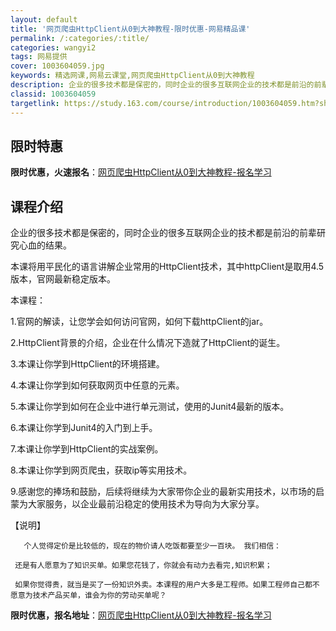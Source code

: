 ```yaml
---
layout: default
title: '网页爬虫HttpClient从0到大神教程-限时优惠-网易精品课'
permalink: /:categories/:title/
categories: wangyi2
tags: 网易提供
cover: 1003604059.jpg
keywords: 精选网课,网易云课堂,网页爬虫HttpClient从0到大神教程
description: 企业的很多技术都是保密的，同时企业的很多互联网企业的技术都是前沿的前辈研究心血的结果。本课将用平民化的语言讲解企业常用的
classid: 1003604059
targetlink: https://study.163.com/course/introduction/1003604059.htm?share=1&shareId=1025206652&utm_campaign=share&utm_medium=iphoneShare&utm_source=&utm_u=1025206652
---
```


## 限时特惠

**限时优惠，火速报名**：[网页爬虫HttpClient从0到大神教程-报名学习](https://study.163.com/course/introduction/1003604059.htm?share=1&shareId=1025206652&utm_campaign=share&utm_medium=iphoneShare&utm_source=&utm_u=1025206652)

## 课程介绍

企业的很多技术都是保密的，同时企业的很多互联网企业的技术都是前沿的前辈研究心血的结果。

本课将用平民化的语言讲解企业常用的HttpClient技术，其中httpClient是取用4.5版本，官网最新稳定版本。

本课程：

1.官网的解读，让您学会如何访问官网，如何下载httpClient的jar。

2.HttpClient背景的介绍，企业在什么情况下造就了HttpClient的诞生。

3.本课让你学到HttpClient的环境搭建。

4.本课让你学到如何获取网页中任意的元素。

5.本课让你学到如何在企业中进行单元测试，使用的Junit4最新的版本。

6.本课让你学到Junit4的入门到上手。

7.本课让你学到HttpClient的实战案例。

8.本课让你学到网页爬虫，获取ip等实用技术。

9.感谢您的捧场和鼓励，后续将继续为大家带你企业的最新实用技术，以市场的启蒙为大家服务，以企业最前沿稳定的使用技术为导向为大家分享。

【说明】

       个人觉得定价是比较低的，现在的物价请人吃饭都要至少一百块。 我们相信：

     还是有人愿意为了知识买单。如果您花钱了，你就会有动力去看完,知识积累；

     如果你觉得贵，就当是买了一份知识外卖。本课程的用户大多是工程师。如果工程师自己都不愿意为技术产品买单，谁会为你的劳动买单呢？

**限时优惠，报名地址**：[网页爬虫HttpClient从0到大神教程-报名学习](https://study.163.com/course/introduction/1003604059.htm?share=1&shareId=1025206652&utm_campaign=share&utm_medium=iphoneShare&utm_source=&utm_u=1025206652)

